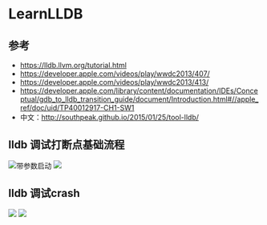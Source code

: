 # LearnLLDB

## 参考

 * https://lldb.llvm.org/tutorial.html
 * https://developer.apple.com/videos/play/wwdc2013/407/
 * https://developer.apple.com/videos/play/wwdc2013/413/
 * https://developer.apple.com/library/content/documentation/IDEs/Conceptual/gdb_to_lldb_transition_guide/document/Introduction.html#//apple_ref/doc/uid/TP40012917-CH1-SW1
 * 中文：http://southpeak.github.io/2015/01/25/tool-lldb/
 
## lldb 调试打断点基础流程

![带参数启动](https://raw.githubusercontent.com/melody5417/LearnLLDB/master/%E8%B0%83%E8%AF%953-launch%20with%20args.png)
![](https://raw.githubusercontent.com/melody5417/LearnLLDB/master/%E8%B0%83%E8%AF%951-%E5%9F%BA%E7%A1%80%E6%B5%81%E7%A8%8B.png)

## lldb 调试crash

![](https://raw.githubusercontent.com/melody5417/LearnLLDB/master/%E8%B0%83%E8%AF%952-crash-image%EF%BC%881%EF%BC%89.png)
![](https://raw.githubusercontent.com/melody5417/LearnLLDB/master/%E8%B0%83%E8%AF%952-crash-image%EF%BC%882%EF%BC%89.png)



